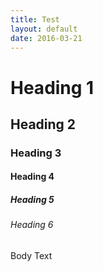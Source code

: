 ```yaml
---
title: Test
layout: default
date: 2016-03-21
---
```


# Heading 1
## Heading 2
### Heading 3
#### Heading 4
##### Heading 5
###### Heading 6
Body Text
